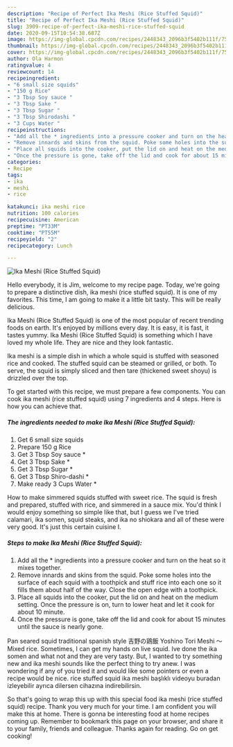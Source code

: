 ```yaml
---
description: "Recipe of Perfect Ika Meshi (Rice Stuffed Squid)"
title: "Recipe of Perfect Ika Meshi (Rice Stuffed Squid)"
slug: 3909-recipe-of-perfect-ika-meshi-rice-stuffed-squid
date: 2020-09-15T10:54:38.687Z
image: https://img-global.cpcdn.com/recipes/2448343_2096b3f5402b111f/751x532cq70/ika-meshi-rice-stuffed-squid-recipe-main-photo.jpg
thumbnail: https://img-global.cpcdn.com/recipes/2448343_2096b3f5402b111f/751x532cq70/ika-meshi-rice-stuffed-squid-recipe-main-photo.jpg
cover: https://img-global.cpcdn.com/recipes/2448343_2096b3f5402b111f/751x532cq70/ika-meshi-rice-stuffed-squid-recipe-main-photo.jpg
author: Ola Harmon
ratingvalue: 4
reviewcount: 14
recipeingredient:
- "6 small size squids"
- "150 g Rice"
- "3 Tbsp Soy sauce "
- "3 Tbsp Sake "
- "3 Tbsp Sugar "
- "3 Tbsp Shirodashi "
- "3 Cups Water "
recipeinstructions:
- "Add all the * ingredients into a pressure cooker and turn on the heat so it mixes together."
- "Remove innards and skins from the squid. Poke some holes into the surface of each squid with a toothpick and stuff rice into each one so it fills them about half of the way. Close the open edge with a toothpick."
- "Place all squids into the cooker, put the lid on and heat on the medium setting. Once the pressure is on, turn to lower heat and let it cook for about 10 minute."
- "Once the pressure is gone, take off the lid and cook for about 15 minutes until the sauce is nearly gone."
categories:
- Recipe
tags:
- ika
- meshi
- rice

katakunci: ika meshi rice 
nutrition: 100 calories
recipecuisine: American
preptime: "PT33M"
cooktime: "PT55M"
recipeyield: "2"
recipecategory: Lunch

---
```



![Ika Meshi (Rice Stuffed Squid)](https://img-global.cpcdn.com/recipes/2448343_2096b3f5402b111f/751x532cq70/ika-meshi-rice-stuffed-squid-recipe-main-photo.jpg)

Hello everybody, it is Jim, welcome to my recipe page. Today, we're going to prepare a distinctive dish, ika meshi (rice stuffed squid). It is one of my favorites. This time, I am going to make it a little bit tasty. This will be really delicious.

Ika Meshi (Rice Stuffed Squid) is one of the most popular of recent trending foods on earth. It's enjoyed by millions every day. It is easy, it is fast, it tastes yummy. Ika Meshi (Rice Stuffed Squid) is something which I have loved my whole life. They are nice and they look fantastic.

Ika meshi is a simple dish in which a whole squid is stuffed with seasoned rice and cooked. The stuffed squid can be steamed or grilled, or both. To serve, the squid is simply sliced and then tare (thickened sweet shoyu) is drizzled over the top.


To get started with this recipe, we must prepare a few components. You can cook ika meshi (rice stuffed squid) using 7 ingredients and 4 steps. Here is how you can achieve that.

<!--inarticleads1-->

##### The ingredients needed to make Ika Meshi (Rice Stuffed Squid):

1. Get 6 small size squids
1. Prepare 150 g Rice
1. Get 3 Tbsp Soy sauce *
1. Get 3 Tbsp Sake *
1. Get 3 Tbsp Sugar *
1. Get 3 Tbsp Shiro-dashi *
1. Make ready 3 Cups Water *


How to make simmered squids stuffed with sweet rice. The squid is fresh and prepared, stuffed with rice, and simmered in a sauce mix. You&#39;d think I would enjoy something so simple like that, but I guess we I&#39;ve tried calamari, ika somen, squid steaks, and ika no shiokara and all of these were very good. It&#39;s just this certain cuisine I. 

<!--inarticleads2-->

##### Steps to make Ika Meshi (Rice Stuffed Squid):

1. Add all the * ingredients into a pressure cooker and turn on the heat so it mixes together.
1. Remove innards and skins from the squid. Poke some holes into the surface of each squid with a toothpick and stuff rice into each one so it fills them about half of the way. Close the open edge with a toothpick.
1. Place all squids into the cooker, put the lid on and heat on the medium setting. Once the pressure is on, turn to lower heat and let it cook for about 10 minute.
1. Once the pressure is gone, take off the lid and cook for about 15 minutes until the sauce is nearly gone.


Pan seared squid traditional spanish style 吉野の鶏飯 Yoshino Tori Meshi ～Mixed rice. Sometimes, I can get my hands on live squid. Ive done the ika somen and what not and they are very tasty. But, I wanted to try something new and ika meshi sounds like the perfect thing to try anew. I was wondering if any of you tried it and would like some pointers or even a recipe would be nice. rice stuffed squid ika meshi başlıklı videoyu buradan izleyebilir ayrıca dilersen cihazına indirebilirsin. 

So that's going to wrap this up with this special food ika meshi (rice stuffed squid) recipe. Thank you very much for your time. I am confident you will make this at home. There is gonna be interesting food at home recipes coming up. Remember to bookmark this page on your browser, and share it to your family, friends and colleague. Thanks again for reading. Go on get cooking!
